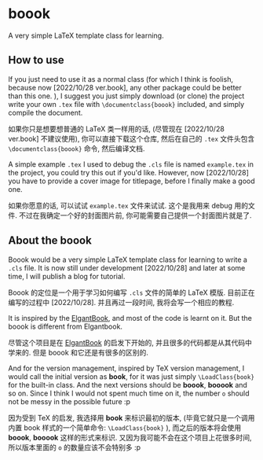 # boook
A very simple LaTeX template class for learning. 

## How to use
If you just need to use it as a normal class 
(for which I think is foolish, because 
now [2022/10/28 ver.book], any other package 
could be better than this one. ), I suggest
you just simply download (or clone) the project
write your own `.tex` file with `\documentclass{boook}`
included, and simply compile the document.

如果你只是想要想普通的 LaTeX 类一样用的话, 
(尽管现在 [2022/10/28 ver.book] 不建议使用),
你可以直接下载这个仓库, 然后在自己的 `.tex`
文件头包含 `\documentclass{boook}` 命令, 
然后编译文档. 

A simple example `.tex` I used to debug the
`.cls` file is named `example.tex` in the project,
you could try this out if you'd like. 
However, now [2022/10/28] you have to provide 
a cover image for titlepage, before I finally
make a good one. 

如果你愿意的话, 可以试试 `example.tex` 文件来试试. 
这个是我用来 debug 用的文件. 不过在我确定一个好的封面图片前,
你可能需要自己提供一个封面图片就是了. 

## About the boook
Boook would be a very simple LaTeX template class for
learning to write a `.cls` file. It is now still
under development [2022/10/28] and later at some time,
I will publish a blog for tutorial. 

Boook 的定位是一个用于学习如何编写 `.cls` 文件的简单的
LaTeX 模版. 目前正在编写的过程中 [2022/10/28]. 
并且再过一段时间, 我将会写一个相应的教程. 

It is inspired by the 
[ElgantBook](https://github.com/ElegantLaTeX/ElegantBook),
and most of the code is learnt on it. But the boook is
different from Elgantbook. 

尽管这个项目是在 
[ElgantBook](https://github.com/ElegantLaTeX/ElegantBook)
的启发下开始的, 并且很多的代码都是从其代码中学来的. 
但是 boook 和它还是有很多的区别的. 

And for the version management, inspired by TeX version
management, I would call the initial version as **book**,
for it was just simply `\LoadClass{book}` for the built-in
class. And the next versions should be **boook**, 
**booook** and so on. Since I think I would not spent
much time on it, the number `o` should not be messy
in the possible future :p

因为受到 TeX 的启发, 我选择用 **book** 来标识最初的版本, 
(毕竟它就只是一个调用内置 book 样式的一个简单命令:
`\LoadClass{book}` ), 而之后的版本将会使用 **boook**,
**booook** 这样的形式来标识. 
又因为我可能不会在这个项目上花很多时间,
所以版本里面的 `o` 的数量应该不会特别多 :p

